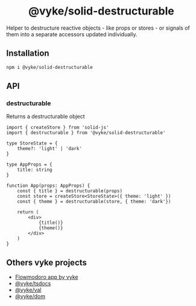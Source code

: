 <div align="center">
	<h1>
		@vyke/solid-destructurable
	</h1>
</div>
Helper to destructure reactive objects - like props or stores - or signals of them into a separate accessors updated individually.

## Installation
```sh
npm i @vyke/solid-destructurable
```

## API
### destructurable
Returns a destructurable object

```tsx
import { createStore } from 'solid-js'
import { destructurable } from '@vyke/solid-destructurable'

type StoreState = {
	theme?: 'light' | 'dark'
}

type AppProps = {
	title: string
}

function App(props: AppProps) {
	const { title } = destructurable(props)
	const store = createStore<StoreState>({ theme: 'light' })
	const { theme } = destructurable(store, { theme: 'dark'})

	return (
		<div>
			{title()}
			{theme()}
		</div>
	)
}
```

## Others vyke projects
- [Flowmodoro app by vyke](https://github.com/albizures/vyke-flowmodoro)
- [@vyke/tsdocs](https://github.com/albizures/vyke-tsdocs)
- [@vyke/val](https://github.com/albizures/vyke-val)
- [@vyke/dom](https://github.com/albizures/vyke-dom)
